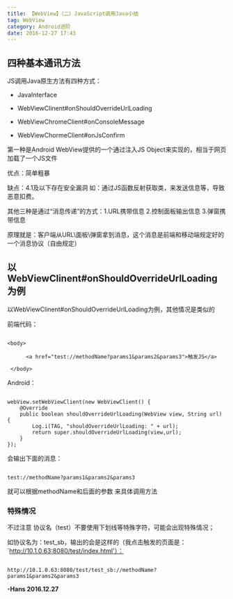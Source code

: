 ```yaml
---
title: 【WebView】（二）JavaScript调用Java小结
tag: WebView
category: Android进阶
date: 2016-12-27 17:43
---
```


## 四种基本通讯方法

JS调用Java原生方法有四种方式：

* JavaInterface

* WebViewClinent#onShouldOverrideUrlLoading

* WebViewChromeClient#onConsoleMessage

* WebViewChormeClient#onJsConfirm


<!-- more -->

第一种是Android WebView提供的一个通过注入JS Object来实现的，相当于网页加载了一个JS文件

优点：简单粗暴

缺点：4.1及以下存在安全漏洞 如：通过JS函数反射获取类，来发送信息等，导致恶意扣费。



其他三种是通过“消息传递”的方式：1.URL携带信息 2.控制面板输出信息 3.弹窗携带信息

原理就是：客户端从URL\面板\弹窗拿到消息，这个消息是前端和移动端规定好的一个消息协议（自由规定）



## 以WebViewClinent#onShouldOverrideUrlLoading为例

以WebViewClinent#onShouldOverrideUrlLoading为例，其他情况是类似的

前端代码：

```

<body>

      <a href="test://methodName?params1&params2&params3">触发JS</a>

 </body>

```

Android：

```

webView.setWebViewClient(new WebViewClient() {
    @Override
    public boolean shouldOverrideUrlLoading(WebView view, String url) {
        Log.i(TAG, "shouldOverrideUrlLoading: " + url);
        return super.shouldOverrideUrlLoading(view,url);
    }
});
```

会输出下面的消息：

```

test://methodName?params1&params2&params3

```

就可以根据methodName和后面的参数 来具体调用方法

### 特殊情况

不过注意 协议名（test）不要使用下划线等特殊字符，可能会出现特殊情况；

如协议名为：test_sb，输出的会是这样的（我点击触发的页面是：`http://10.1.0.63:8080/test/index.html'）：

```

http://10.1.0.63:8080/test/test_sb://methodName?params1&params2&params3

```

**-Hans 2016.12.27**
